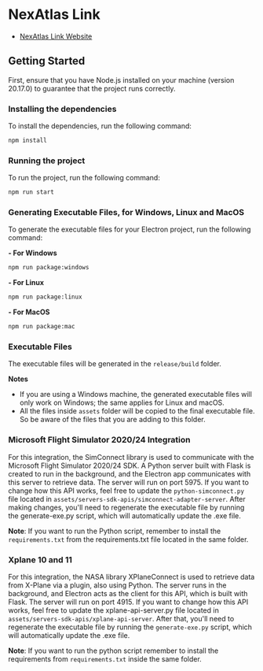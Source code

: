 # NexAtlas Link

- [NexAtlas Link Website](https://nexatlas.com/simulador)


## Getting Started

First, ensure that you have Node.js installed on your machine (version 20.17.0) to guarantee that the project runs correctly.

### Installing the dependencies

To install the dependencies, run the following command:

```bash
npm install
```

### Running the project

To run the project, run the following command:

```bash
npm run start
```

### Generating Executable Files, for Windows, Linux and MacOS

To generate the executable files for your Electron project, run the following command:

**- For Windows**

```bash
npm run package:windows
```

**- For Linux**

```bash
npm run package:linux
```

**- For MacOS**

```bash
npm run package:mac
```

### Executable Files

The executable files will be generated in the `release/build` folder.

**Notes**

- If you are using a Windows machine, the generated executable files will only work on Windows; the same applies for Linux and macOS.
- All the files inside `assets` folder will be copied to the final executable file. So be aware of the files that you are adding to this folder.



### Microsoft Flight Simulator 2020/24 Integration

For this integration, the SimConnect library is used to communicate with the Microsoft Flight Simulator 2020/24 SDK. A Python server built with Flask is created to run in the background, and the Electron app communicates with this server to retrieve data. The server will run on port 5975. If you want to change how this API works, feel free to update the `python-simconnect.py` file located in `assets/servers-sdk-apis/simconnect-adapter-server`. After making changes, you'll need to regenerate the executable file by running the generate-exe.py script, which will automatically update the .exe file.

**Note**: If you want to run the Python script, remember to install the `requirements.txt` from the requirements.txt file located in the same folder.

### Xplane 10 and 11

For this integration, the NASA library XPlaneConnect is used to retrieve data from X-Plane via a plugin, also using Python. The server runs in the background, and Electron acts as the client for this API, which is built with Flask. The server will run on port 4915. If you want to change how this API works, feel free to update the xplane-api-server.py file located in `assets/servers-sdk-apis/xplane-api-server`. After that, you'll need to regenerate the executable file by running the `generate-exe.py` script, which will automatically update the .exe file.



**Note**: If you want to run the python script remember to install the requirements from `requirements.txt` inside the same folder.

  